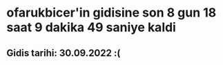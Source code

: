 # ofarukbicer'in gidisine son 8 gun 18 saat 9 dakika 49 saniye kaldi

## Gidis tarihi: 30.09.2022 :(